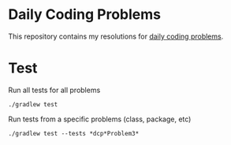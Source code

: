 # Daily Coding Problems

This repository contains my resolutions for [daily coding problems](https://www.dailycodingproblem.com/).


# Test

Run all tests for all problems

```
./gradlew test
```

Run tests from a specific problems (class, package, etc)

```
./gradlew test --tests *dcp*Problem3*
```